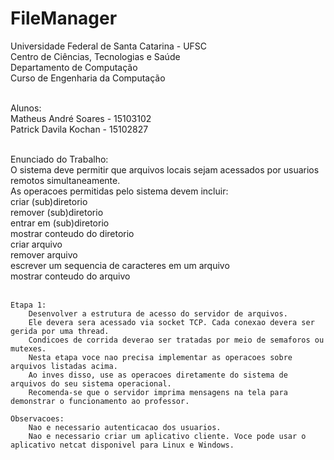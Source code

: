 # FileManager

Universidade Federal de Santa Catarina - UFSC<br>
Centro de Ciências, Tecnologias e Saúde<br>
Departamento de Computação<br>
Curso de Engenharia da Computação<br><br>

Alunos:<br>
Matheus André Soares - 15103102<br>
Patrick Davila Kochan - 15102827<br><br>

Enunciado do Trabalho:<br>
    O sistema deve permitir que arquivos locais sejam acessados por usuarios remotos simultaneamente.<br>
    As operacoes permitidas pelo sistema devem incluir:<br>
    criar (sub)diretorio<br>
    remover (sub)diretorio<br>
    entrar em (sub)diretorio<br>
    mostrar conteudo do diretorio<br>
    criar arquivo<br>
    remover arquivo<br>
    escrever um sequencia de caracteres em um arquivo<br>
    mostrar conteudo do arquivo<br><br>

    Etapa 1:
        Desenvolver a estrutura de acesso do servidor de arquivos.
        Ele devera sera acessado via socket TCP. Cada conexao devera ser gerida por uma thread.
        Condicoes de corrida deverao ser tratadas por meio de semaforos ou mutexes.
        Nesta etapa voce nao precisa implementar as operacoes sobre arquivos listadas acima.
        Ao inves disso, use as operacoes diretamente do sistema de arquivos do seu sistema operacional.
        Recomenda-se que o servidor imprima mensagens na tela para demonstrar o funcionamento ao professor.

    Observacoes:
        Nao e necessario autenticacao dos usuarios.
        Nao e necessario criar um aplicativo cliente. Voce pode usar o aplicativo netcat disponivel para Linux e Windows.
